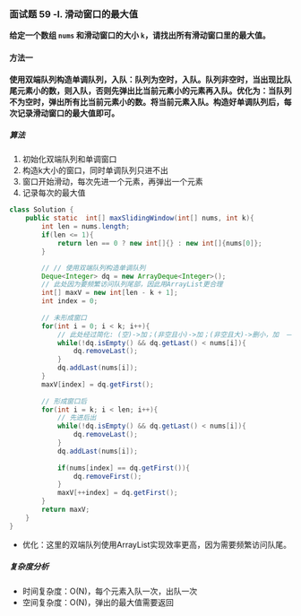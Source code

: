 ### 面试题 59 -Ⅰ. 滑动窗口的最大值

**给定一个数组 `nums` 和滑动窗口的大小 `k`，请找出所有滑动窗口里的最大值。**



#### 方法一

**使用双端队列构造单调队列，入队：队列为空时，入队。队列非空时，当出现比队尾元素小的数，则入队，否则先弹出比当前元素小的元素再入队。优化为：当队列不为空时，弹出所有比当前元素小的数。将当前元素入队。构造好单调队列后，每次记录滑动窗口的最大值即可。**

##### 算法

1. 初始化双端队列和单调窗口
2. 构造k大小的窗口，同时单调队列只进不出
3. 窗口开始滑动，每次先进一个元素，再弹出一个元素
4. 记录每次的最大值



```java
class Solution {
    public static  int[] maxSlidingWindow(int[] nums, int k){
        int len = nums.length;
        if(len <= 1){
            return len == 0 ? new int[]{} : new int[]{nums[0]};
        } 

        // // 使用双端队列构造单调队列
        Deque<Integer> dq = new ArrayDeque<Integer>();   
        // 此处因为要频繁访问队列尾部，因此用ArrayList更合理
        int[] maxV = new int[len - k + 1];
        int index = 0;
        
        // 未形成窗口
        for(int i = 0; i < k; i++){
            // 此处经过简化: (空)->加；(非空且小)->加；(非空且大)->删小，加  ——> (非空且大)-> 删；
            while(!dq.isEmpty() && dq.getLast() < nums[i]){
                dq.removeLast();
            }
            dq.addLast(nums[i]);
        }
        maxV[index] = dq.getFirst();
        
        // 形成窗口后
        for(int i = k; i < len; i++){               
            // 先进后出
            while(!dq.isEmpty() && dq.getLast() < nums[i]){
                dq.removeLast();
            } 
            dq.addLast(nums[i]);
            
            if(nums[index] == dq.getFirst()){
                dq.removeFirst();
            }
            maxV[++index] = dq.getFirst();
        }
        return maxV;
    }
}
```

- 优化：这里的双端队列使用ArrayList实现效率更高，因为需要频繁访问队尾。

##### 复杂度分析

- 时间复杂度：O(N)，每个元素入队一次，出队一次
- 空间复杂度：O(N)，弹出的最大值需要返回